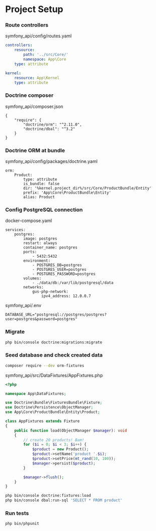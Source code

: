 # Project Setup

### Route controllers
symfony_api/config/routes.yaml
```yaml
controllers:
    resource:
        path: '../src/Core/'
        namespace: App\Core
    type: attribute

kernel:
    resource: App\Kernel
    type: attribute
```

### Doctrine composer
symfony_api/composer.json
```
{
    "require": {
        "doctrine/orm": "^2.11.0",
        "doctrine/dbal": "^3.2"
    }
}
```

### Doctrine ORM at bundle
symfony_api/config/packages/doctrine.yaml
```
orm:
    Product:
        type: attribute
        is_bundle: false
        dir: '%kernel.project_dir%/src/Core/ProductBundle/Entity'
        prefix: 'App\Core\ProductBundle\Entity'
        alias: Product
```

### Config PostgreSQL connection
docker-compose.yaml
```
services:
    postgres:
        image: postgres
        restart: always
        container_name: postgres
        ports:
            - 5432:5432
        environment:
            - POSTGRES_DB=postgres
            - POSTGRES_USER=postgres
            - POSTGRES_PASSWORD=postgres
        volumes:
            - ./data/db:/var/lib/postgresql/data
        networks:
            gus-php-network:
                ipv4_address: 12.0.0.7
```
symfony_api/.env
```
DATABASE_URL="postgresql://postgres/postgres?user=postgres&password=postgres"
```

### Migrate
```sh
php bin/console doctrine:migrations:migrate
```

### Seed database and check created data

```sh
composer require --dev orm-fixtures
```
symfony_api/src/DataFixtures/AppFixtures.php
```php
<?php

namespace App\DataFixtures;

use Doctrine\Bundle\FixturesBundle\Fixture;
use Doctrine\Persistence\ObjectManager;
use App\Core\ProductBundle\Entity\Product;

class AppFixtures extends Fixture
{
    public function load(ObjectManager $manager): void
    {
        // create 20 products! Bam!
        for ($i = 0; $i < 3; $i++) {
            $product = new Product();
            $product->setName('product '.$i);
            $product->setPrice(mt_rand(10, 100));
            $manager->persist($product);
        }

        $manager->flush();
    }
}
```
```sh
php bin/console doctrine:fixtures:load
php bin/console dbal:run-sql 'SELECT * FROM product'
```
### Run tests
```sh
php bin/phpunit
```
